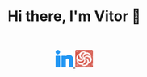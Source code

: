 <h1 align="center">Hi there, I'm Vitor 👋</h1>

</br>

<p align="center">

<a href="https://www.linkedin.com/in/includevitor/">
    <img 
        src="assets/icons/linkedin.png" 
        alt="linkedIn" 
        width="35" 
        height="35" />
</a>

<a href="https://www.codewars.com/users/includeVitor">
    <img 
        src="assets/icons/codewars.png" 
        alt="codewars" 
        width="35" 
        height="35" />
</a>


</br>
</br>

</p>



<!--
**includeVitor/includeVitor** is a ✨ _special_ ✨ repository because its `README.md` (this file) appears on your GitHub profile.

Here are some ideas to get you started:

- 🔭 I’m currently working on ...
- 🌱 I’m currently learning ...
- 👯 I’m looking to collaborate on ...
- 🤔 I’m looking for help with ...
- 💬 Ask me about ...
- 📫 How to reach me: ...
- 😄 Pronouns: ...
- ⚡ Fun fact: ...
-->

